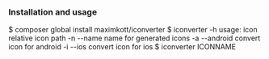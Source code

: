 ### Installation and usage
$ composer global install maximkott/iconverter
$ iconverter -h
    usage:
        icon            relative icon path
        -n --name       name for generated icons
        -a --android    convert icon for android
        -i --ios        convert icon for ios
$ iconverter ICONNAME
